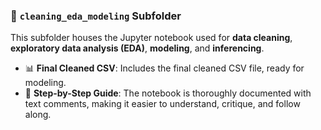 ### 🧹 **`cleaning_eda_modeling` Subfolder**
This subfolder houses the Jupyter notebook used for **data cleaning**, **exploratory data analysis (EDA)**, **modeling**, and **inferencing**.

- 📊 **Final Cleaned CSV**: Includes the final cleaned CSV file, ready for modeling.
- 📝 **Step-by-Step Guide**: The notebook is thoroughly documented with text comments, making it easier to understand, critique, and follow along.
